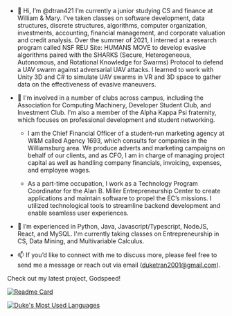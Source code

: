<!---
dtran421/dtran421 is a ✨ special ✨ repository because its `README.md` (this file) appears on your GitHub profile.
You can click the Preview link to take a look at your changes.
--->

- 👋 Hi, I’m @dtran421
  I’m currently a junior studying CS and finance at William & Mary. I've taken classes on software development, data structures, discrete structures, algorithms, computer
  organization, investments, accounting, financial management, and corporate valuation and credit analysis. Over the summer of 2021, I interned at a research program called NSF
  REU Site: HUMANS MOVE to develop evasive algorithms paired with the SHARKS (Secure, Heterogeneous, Autonomous, and Rotational Knowledge for Swarms) Protocol to defend a UAV
  swarm against adversarial UAV attacks. I learned to work with Unity 3D and C# to simulate UAV swarms in VR and 3D space to gather data on the effectiveness of evasive maneuvers.
  
- 👀 I'm involved in a number of clubs across campus, including the Association for Computing Machinery, Developer Student Club, and Investment Club. I'm also a member of the
  Alpha Kappa Psi fraternity, which focuses on professional development and student networking.
  
  - I am the Chief Financial Officer of a student-run marketing agency at W&M called Agency 1693, which consults for companies in the Williamsburg area. We produce adverts and
  marketing campaigns on behalf of our clients, and as CFO, I am in charge of managing project capital as well as handling company financials, invoicing, expenses, and employee
  wages.

  - As a part-time occupation, I work as a Technology Program Coordinator for the Alan B. Miller Entrepreneurship Center to create applications and maintain software to propel the
  EC’s missions. I utilized technological tools to streamline backend development and enable seamless user experiences.

- 🌱 I’m experienced in Python, Java, Javascript/Typescript, NodeJS, React, and MySQL. I'm currently taking classes on Entrepreneurship in CS, Data Mining, and Multivariable Calculus.

- 📫 If you’d like to connect with me to discuss more, please feel free to send me a message or reach out via email (duketran2001@gmail.com). 

Check out my latest project, Godspeed!

[![Readme Card](https://github-readme-stats.vercel.app/api/pin/?username=dtran421&repo=project-godspeed&theme=midnight-purple)](https://github.com/anuraghazra/github-readme-stats)

[![Duke's Most Used Languages](https://github-readme-stats.vercel.app/api/top-langs/?username=dtran421&layout=compact&theme=radical)](https://github.com/anuraghazra/github-readme-stats)
